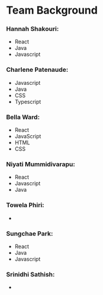 # Team Background

  
### Hannah Shakouri:
* React
* Java
* Javascript

### Charlene Patenaude:
* Javascript
* Java
* CSS
* Typescript

### Bella Ward:
* React
* JavaScript
* HTML
* CSS

### Niyati Mummidivarapu:
* React
* Javascript
* Java

### Towela Phiri:
* 

### Sungchae Park:
* React
* Java
* Javascript

### Srinidhi Sathish:
*
